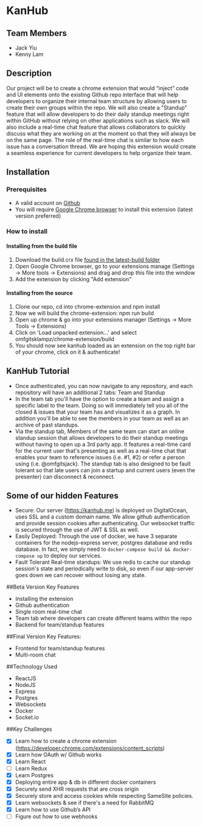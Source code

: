 # KanHub

## Team Members
- Jack Yiu
- Kenny Lam

## Description
Our project will be to create a chrome extension that would “inject” code and UI elements onto the existing Github repo interface that will help developers to organize their internal team structure by allowing users to create their own groups within the repo. We will also create a "Standup" feature that will allow developers to do their daily standup meetings right within GitHub without relying on other applications such as slack. We will also include a real-time chat feature that allows collaborators to quickly discuss what they are working on at the moment so that they will always be on the same page. The role of the real-time chat is similar to how each issue has a conversation thread. We are hoping this extension would create a seamless experience for current developers to help organize their team.

## Installation
### Prerequisites
- A valid account on [Github](https://github.com/)
- You will require [Google Chrome browser](https://www.google.com/chrome/browser/desktop/index.html) to install this extension (latest version preferred)

### How to install
#### Installing from the build file
1. Download the build.crx file [found in the latest-build folder](./latest-build)
2. Open Google Chrome browser, go to your extensions manage (Settings -> More tools -> Extensions) and drag and drop this file into the window
3. Add the extension by clicking "Add extension"

#### Installing from the source
1. Clone our repo, cd into chrome-extension and npm install
2. Now we will build the chrome-extension: npm run build
3. Open up chrome & go into your extensions manager (Settings -> More Tools -> Extensions)
4. Click on 'Load unpacked extension...' and select omfgitsklampz/chrome-extension/build
5. You should now see kanhub loaded as an extension on the top right bar of your chrome, click on it & authenticate!

## KanHub Tutorial
- Once authenticated, you can now navigate to any repository, and each repository will have an additional 2 tabs: Team and Standup
- In the team tab you'll have the option to create a team and assign a specific label to the team. Doing so will immediately tell you all of the closed & issues that your team has and visualizes it as a graph. In addition you'll be able to see the members in your team as well as an archive of past standups.
- Via the standup tab, Members of the same team can start an online standup session that allows developers to do their standup meetings without having to open up a 3rd party app. It features a real-time card for the current user that's presenting as well as a real-time chat that enables your team to reference issues (i.e. #1, #2) or refer a person using (i.e. @omfgitsjack). The standup tab is also designed to be fault tolerant so that late users can join a startup and current users (even the presenter) can disconnect & reconnect.

## Some of our hidden Features
- Secure: Our server (https://kanhub.me) is deployed on DigitalOcean, uses SSL and a custom domain name. We allow github authentication and provide session cookies after authenticating. Our websocket traffic is secured through the use of JWT & SSL as well. 
- Easily Deployed: Through the use of docker, we have 3 separate containers for the nodejs-express server, postgres database and redis database. In fact, we simply need to `docker-compose build && docker-compose up` to deploy our services.
- Fault Tolerant Real-time standups: We use redis to cache our standup session's state and periodically write to disk, so even if our app-server goes down we can recover without losing any state.

##Beta Version Key Features
- Installing the extension
- Github authentication
- Single room real-time chat
- Team tab where developers can create different teams within the repo
- Backend for team/standup features

##Final Version Key Features:
- Frontend for team/standup features
- Multi-room chat

##Technology Used
- ReactJS
- NodeJS
- Express
- Postgres
- Websockets
- Docker
- Socket.io

##Key Challenges
- [x] Learn how to create a chrome extension (https://developer.chrome.com/extensions/content_scripts)
- [x] Learn how OAuth w/ Github works
- [x] Learn React
- [ ] Learn Redux
- [x] Learn Postgres
- [x] Deploying entire app & db in different docker containers
- [x] Securely send XHR requests that are cross origin
- [x] Securely store and access cookies while respecting SameSite policies.
- [x] Learn websockets & see if there's a need for RabbitMQ
- [x] Learn how to use Github’s API
- [ ] Figure out how to use webhooks

